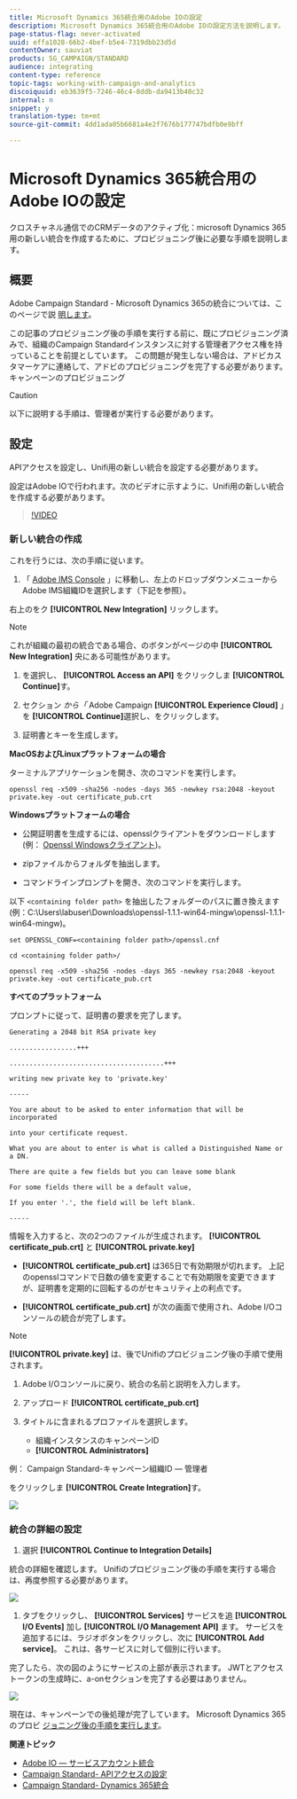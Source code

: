 ```yaml
---
title: Microsoft Dynamics 365統合用のAdobe IOの設定
description: Microsoft Dynamics 365統合用のAdobe IOの設定方法を説明します。
page-status-flag: never-activated
uuid: effa1028-66b2-4bef-b5e4-7319dbb23d5d
contentOwner: sauviat
products: SG_CAMPAIGN/STANDARD
audience: integrating
content-type: reference
topic-tags: working-with-campaign-and-analytics
discoiquuid: eb3639f5-7246-46c4-8ddb-da9413b40c32
internal: n
snippet: y
translation-type: tm+mt
source-git-commit: 4dd1ada05b6681a4e2f7676b177747bdfb0e9bff

---
```



# Microsoft Dynamics 365統合用のAdobe IOの設定

クロスチャネル通信でのCRMデータのアクティブ化：microsoft Dynamics 365用の新しい統合を作成するために、プロビジョニング後に必要な手順を説明します。

## 概要

Adobe Campaign Standard - Microsoft Dynamics 365の統合については、このページで説 [明します](../../integrating/using/working-with-campaign-standard-and-microsoft-dynamics-365.md)。

この記事のプロビジョニング後の手順を実行する前に、既にプロビジョニング済みで、組織のCampaign Standardインスタンスに対する管理者アクセス権を持っていることを前提としています。  この問題が発生しない場合は、アドビカスタマーケアに連絡して、アドビのプロビジョニングを完了する必要があります。キャンペーンのプロビジョニング

>[!CAUTION]
>
>以下に説明する手順は、管理者が実行する必要があります。

## 設定

APIアクセスを設定し、Unifi用の新しい統合を設定する必要があります。

設定はAdobe IOで行われます。次のビデオに示すように、Unifi用の新しい統合を作成する必要があります。

>[!VIDEO](https://video.tv.adobe.com/v/27308)

### 新しい統合の作成

これを行うには、次の手順に従います。

1. 「 [Adobe IMS Console](https://console.adobe.io/home#) 」に移動し、左上のドロップダウンメニューからAdobe IMS組織IDを選択します（下記を参照）。

右上のをク **[!UICONTROL New Integration]** リックします。

>[!NOTE]
>
>これが組織の最初の統合である場合、のボタンがページの中 **[!UICONTROL New Integration]** 央にある可能性があります。

1. を選択し、 **[!UICONTROL Access an API]** をクリックしま **[!UICONTROL Continue]**&#x200B;す。

1. セクション _から「_ Adobe Campaign **[!UICONTROL Experience Cloud]** 」を **[!UICONTROL Continue]**&#x200B;選択し、をクリックします。

1. 証明書とキーを生成します。

**MacOSおよびLinuxプラットフォームの場合**

ターミナルアプリケーションを開き、次のコマンドを実行します。

```
openssl req -x509 -sha256 -nodes -days 365 -newkey rsa:2048 -keyout private.key -out certificate_pub.crt
```

**Windowsプラットフォームの場合**

* 公開証明書を生成するには、opensslクライアントをダウンロードします(例： [Openssl Windowsクライアント](https://bintray.com/vszakats/generic/download_file?file_path=openssl-1.1.1-win64-mingw.zip))。

* zipファイルからフォルダを抽出します。

* コマンドラインプロンプトを開き、次のコマンドを実行します。

以下 `<containing folder path>` を抽出したフォルダーのパスに置き換えます(例：C:\Users\labuser\Downloads\openssl-1.1.1-win64-mingw\openssl-1.1.1-win64-mingw)。

```
set OPENSSL_CONF=<containing folder path>/openssl.cnf
 
cd <containing folder path>/
 
openssl req -x509 -sha256 -nodes -days 365 -newkey rsa:2048 -keyout private.key -out certificate_pub.crt
```

**すべてのプラットフォーム**

プロンプトに従って、証明書の要求を完了します。

```
Generating a 2048 bit RSA private key
 
.................+++
 
.......................................+++
 
writing new private key to 'private.key'
 
-----
 
You are about to be asked to enter information that will be incorporated
 
into your certificate request.
 
What you are about to enter is what is called a Distinguished Name or a DN.
 
There are quite a few fields but you can leave some blank
 
For some fields there will be a default value,
 
If you enter '.', the field will be left blank.
 
-----
```

情報を入力すると、次の2つのファイルが生成されます。 **[!UICONTROL certificate_pub.crt]** と **[!UICONTROL private.key]**

* **[!UICONTROL certificate_pub.crt]** は365日で有効期限が切れます。 上記のopensslコマンドで日数の値を変更することで有効期限を変更できますが、証明書を定期的に回転するのがセキュリティ上の利点です。

* **[!UICONTROL certificate_pub.crt]** が次の画面で使用され、Adobe I/Oコンソールの統合が完了します。

>[!NOTE]
>
> **[!UICONTROL private.key]** は、後でUnifiのプロビジョニング後の手順で使用されます。

1. Adobe I/Oコンソールに戻り、統合の名前と説明を入力します。

1. アップロード **[!UICONTROL certificate_pub.crt]**

1. タイトルに含まれるプロファイルを選択します。

   * 組織インスタンスのキャンペーンID
   * **[!UICONTROL Administrators]**

例： Campaign Standard-キャンペーン組織ID — 管理者

をクリックしま **[!UICONTROL Create Integration]**&#x200B;す。

![](assets/MSdynACSIntegration-4B.png)

### 統合の詳細の設定

1. 選択 **[!UICONTROL Continue to Integration Details]**

統合の詳細を確認します。  Unifiのプロビジョニング後の手順を実行する場合は、再度参照する必要があります。

![](assets/MSdynACSIntegration-5.png)

1. タブをクリックし、 **[!UICONTROL Services]** サービスを追 **[!UICONTROL I/O Events]** 加し **[!UICONTROL I/O Management API]** ます。  サービスを追加するには、ラジオボタンをクリックし、次に **[!UICONTROL Add service]**。  これは、各サービスに対して個別に行います。

完了したら、次の図のようにサービスの上部が表示されます。 JWTとアクセストークンの生成時に、a-onセクションを完了する必要はありません。

![](assets/MSdynACSIntegration-6.png)

現在は、キャンペーンでの後処理が完了しています。  Microsoft Dynamics 365のプロビ [ジョニング後の手順を実行します](../../integrating/using/configure-microsoft-dynamics-365-for-campaign-integration.md)。

**関連トピック**

* [Adobe IO — サービスアカウント統合](https://www.adobe.io/authentication/auth-methods.html#!AdobeDocs/adobeio-auth/master/AuthenticationOverview/ServiceAccountIntegration.md)
* [Campaign Standard- APIアクセスの設定](https://docs.campaign.adobe.com/doc/standard/en/api/ACS_API.html#setting-up-api-access)
* [Campaign Standard- Dynamics 365統合](../../integrating/using/configure-microsoft-dynamics-365-for-campaign-integration.md)
